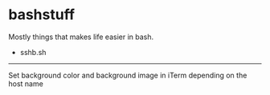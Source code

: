 bashstuff
=========
Mostly things that makes life easier in bash.


- sshb.sh
---------
Set background color and background image in iTerm depending on the host name
